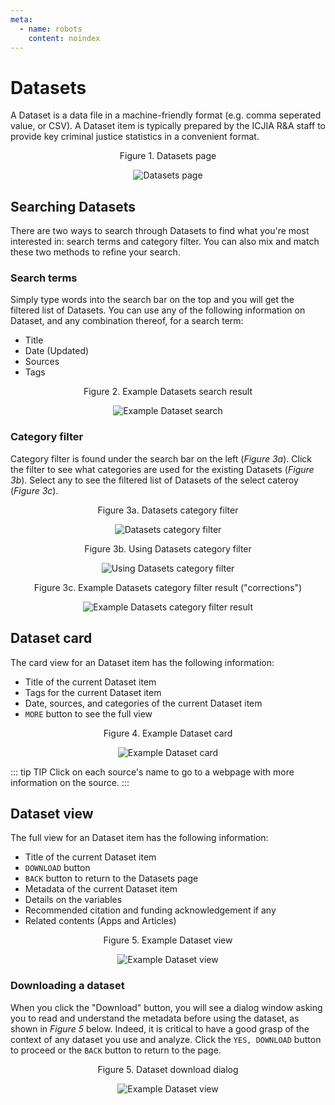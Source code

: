 ```yaml
---
meta:
  - name: robots
    content: noindex
---
```


# Datasets

A Dataset is a data file in a machine-friendly format (e.g. comma seperated value, or CSV). A Dataset item is typically prepared by the ICJIA R&A staff to provide key criminal justice statistics in a convenient format.

<div style="text-align:center">

<span class="fig-title">Figure 1. Datasets page</span>

![Datasets page](/docs/assets/img/dataset-page.png)

</div>

## Searching Datasets

There are two ways to search through Datasets to find what you're most interested in: search terms and category filter. You can also mix and match these two methods to refine your search.

### Search terms

Simply type words into the search bar on the top and you will get the filtered list of Datasets. You can use any of the following information on Dataset, and any combination thereof, for a search term:

- Title
- Date (Updated)
- Sources
- Tags

<div style="text-align:center">

<span class="fig-title">Figure 2. Example Datasets search result</span>

![Example Dataset search](/docs/assets/img/dataset-search.png)

</div>

### Category filter

Category filter is found under the search bar on the left (_Figure 3a_). Click the filter to see what categories are used for the existing Datasets (_Figure 3b_). Select any to see the filtered list of Datasets of the select cateroy (_Figure 3c_).

<div style="text-align:center">

<span class="fig-title">Figure 3a. Datasets category filter</span>

![Datasets category filter](/docs/assets/img/dataset-filter-1.png)

</div>

<div style="text-align:center">

<span class="fig-title">Figure 3b. Using Datasets category filter</span>

![Using Datasets category filter](/docs/assets/img/dataset-filter-2.png)

</div>

<div style="text-align:center">

<span class="fig-title">Figure 3c. Example Datasets category filter result ("corrections")</span>

![Example Datasets category filter result](/docs/assets/img/dataset-filter-3.png)

</div>

## Dataset card

The card view for an Dataset item has the following information:

- Title of the current Dataset item
- Tags for the current Dataset item
- Date, sources, and categories of the current Dataset item
- `MORE` button to see the full view

<div style="text-align:center">

<span class="fig-title">Figure 4. Example Dataset card</span>

![Example Dataset card](/docs/assets/img/dataset-card.png)

</div>

::: tip TIP
Click on each source's name to go to a webpage with more information on the source.
:::

## Dataset view

The full view for an Dataset item has the following information:

- Title of the current Dataset item
- `DOWNLOAD` button
- `BACK` button to return to the Datasets page
- Metadata of the current Dataset item
- Details on the variables
- Recommended citation and funding acknowledgement if any
- Related contents (Apps and Articles)

<div style="text-align:center">

<span class="fig-title">Figure 5. Example Dataset view</span>

![Example Dataset view](/docs/assets/img/dataset-view.png)

</div>

### Downloading a dataset

When you click the "Download" button, you will see a dialog window asking you to read and understand the metadata before using the dataset, as shown in _Figure 5_ below. Indeed, it is critical to have a good grasp of the context of any dataset you use and analyze. Click the `YES, DOWNLOAD` button to proceed or the `BACK` button to return to the page.

<div style="text-align:center">

<span class="fig-title">Figure 5. Dataset download dialog</span>

![Example Dataset view](/docs/assets/img/dataset-download.png)

</div>
